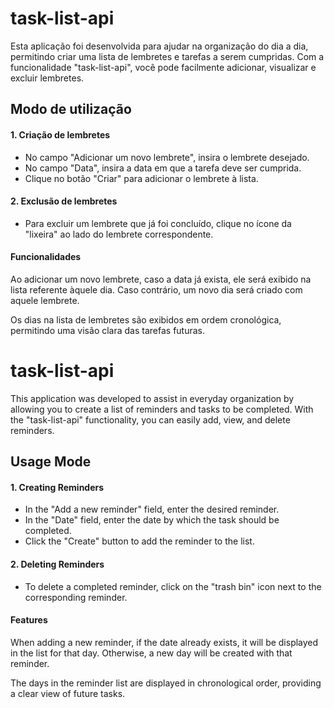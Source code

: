 # task-list-api
Esta aplicação foi desenvolvida para ajudar na organização do dia a dia, permitindo criar uma lista de lembretes e tarefas a serem cumpridas. Com a funcionalidade "task-list-api", você pode facilmente adicionar, visualizar e excluir lembretes.

## Modo de utilização
#### 1. Criação de lembretes
- No campo "Adicionar um novo lembrete", insira o lembrete desejado.
- No campo "Data", insira a data em que a tarefa deve ser cumprida.
- Clique no botão "Criar" para adicionar o lembrete à lista.
#### 2. Exclusão de lembretes
- Para excluir um lembrete que já foi concluído, clique no ícone da "lixeira" ao lado do lembrete correspondente.
#### Funcionalidades
Ao adicionar um novo lembrete, caso a data já exista, ele será exibido na lista referente àquele dia. Caso contrário, um novo dia será criado com aquele lembrete.

Os dias na lista de lembretes são exibidos em ordem cronológica, permitindo uma visão clara das tarefas futuras.


# task-list-api
This application was developed to assist in everyday organization by allowing you to create a list of reminders and tasks to be completed. With the "task-list-api" functionality, you can easily add, view, and delete reminders.

## Usage Mode
#### 1. Creating Reminders
- In the "Add a new reminder" field, enter the desired reminder.
- In the "Date" field, enter the date by which the task should be completed.
- Click the "Create" button to add the reminder to the list.
#### 2. Deleting Reminders
- To delete a completed reminder, click on the "trash bin" icon next to the corresponding reminder.
#### Features
When adding a new reminder, if the date already exists, it will be displayed in the list for that day. Otherwise, a new day will be created with that reminder.

The days in the reminder list are displayed in chronological order, providing a clear view of future tasks.

